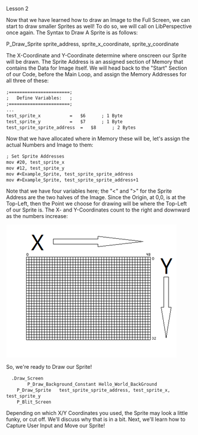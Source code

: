 Lesson 2

Now that we have learned how to draw an Image to the Full Screen, we can start to draw smaller Sprites as well! To do so, we will call on LibPerspective once again. The Syntax to Draw A Sprite is as follows:

  P_Draw_Sprite	sprite_address, sprite_x_coordinate, sprite_y_coordinate

The X-Coordinate and Y-Coordinate determine where onscreen our Sprite will be drawn. The Sprite Address is an assigned section of Memory that contains the Data for Image itself. We will head back to the "Start" Section of our Code, before the Main Loop, and assign the Memory Addresses for all three of these:
	  
	;=======================;
	;   Define Variables:   ;
	;=======================;
  	...
	test_sprite_x			=	$6		; 1 Byte
  	test_sprite_y			=	$7		; 1 Byte
  	test_sprite_sprite_address	=	$8		; 2 Bytes

Now that we have allocated where in Memory these will be, let's assign the actual Numbers and Image to them:

  	; Set Sprite Addresses
  	mov	#20, test_sprite_x
	mov	#12, test_sprite_y
	mov	#<Example_Sprite, test_sprite_sprite_address
	mov	#>Example_Sprite, test_sprite_sprite_address+1

Note that we have four variables here; the "<" and ">" for the Sprite Address are the two halves of the Image. Since the Origin, at 0,0, is at the Top-Left, then the Point we choose for drawing will be where the Top-Left of our Sprite is. The X- and Y-Coordinates count to the right and downward as the numbers increase:

![The X- And Y-Coordinates For LibPerspective's Screen Drawing Functions Go To The Right And Down, Respectively.](./img/Lesson2_Coordinates.png)
     
So, we're ready to Draw our Sprite!

	  .Draw_Screen
     		P_Draw_Background_Constant Hello_World_BackGround
	   	P_Draw_Sprite	test_sprite_sprite_address, test_sprite_x, test_sprite_y
	   	P_Blit_Screen

Depending on which X/Y Coordinates you used, the Sprite may look a little funky, or cut off. We'll discuss why that is in a bit. Next, we'll learn how to Capture User Input and Move our Sprite!
